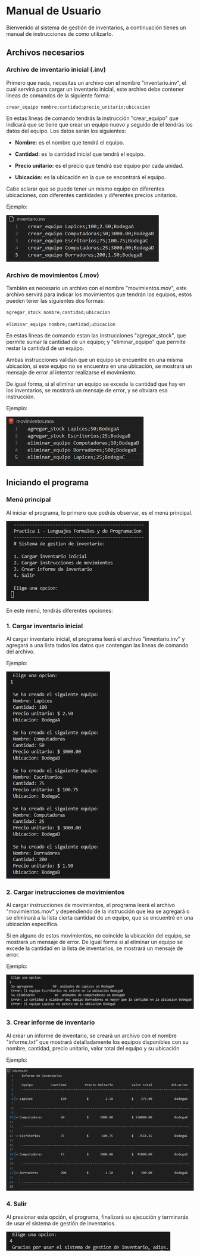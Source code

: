 # Manual de Usuario
Bienvenido al sistema de gestión de inventarios, a continuación tienes un manual de instrucciones de como utilizarlo.

## Archivos necesarios

### Archivo de inventario inicial (.inv)

Primero que nada, necesitas un archivo con el nombre "inventario.inv", el cual servirá para cargar un inventario inicial, este archivo debe contener lineas de comandos de la siguiente forma:

```
crear_equipo nombre;cantidad;precio_unitario;ubicacion
```
En estas lineas de comando tendrás la instrucción "crear_equipo" que indicará que se tiene que crear un equipo nuevo y seguido de el tendrás los datos del equipo. Los datos serán los siguientes:

+ **Nombre:** es el nombre que tendrá el equipo.

+ **Cantidad:** es la cantidad inicial que tendrá el equipo.

+ **Precio unitario:** es el precio que tendrá ese equipo por cada unidad.

+ **Ubicación:** es la ubicación en la que se encontrará el equipo.

Cabe aclarar que se puede tener un mismo equipo en diferentes ubicaciones, con diferentes cantidades y diferentes precios unitarios.

Ejemplo:

![Archivo inventario.inv](archivoinv.png)


### Archivo de movimientos (.mov)

También es necesario un archivo con el nombre "movimientos.mov", este archivo servirá para indicar los movimientos que tendrán los equipos, estos pueden tener las siguientes dos formas:

```
agregar_stock nombre;cantidad;ubicacion

eliminar_equipo nombre;cantidad;ubicacion
```
En estas lineas de comando estan las instrucciones "agregar_stock", que permite sumar la cantidad de un equipo; y "eliminar_equipo" que permite restar la cantidad de un equipo.

Ambas instrucciones validan que un equipo se encuentre en una misma ubicación, si este equipo no se encuentra en una ubicación, se mostrará un mensaje de error al intentar realizarse el movimiento.

De igual forma, si al eliminar un equipo se excede la cantidad que hay en los inventarios, se mostrará un mensaje de error, y se obviara esa instrucción.

Ejemplo:

![Archivo movimientos.mov](archivomov.png)

## Iniciando el programa

### Menú principal


Al iniciar el programa, lo primero que podrás observar, es el menú principal.

![Menú principal](menuprincipal.png)

En este menú, tendrás diferentes opciones:



### 1. Cargar inventario inicial

Al cargar inventario inicial, el programa leerá el archivo "inventario.inv" y agregará a una lista todos los datos que contengan las lineas de comando del archivo.

Ejemplo:

![Cargar inventario inicial](cargarinventarioinicial.png)

### 2. Cargar instrucciones de movimientos

Al cargar instrucciones de movimientos, el programa leerá el archivo "movimientos.mov" y dependiendo de la instrucción que lea se agregará o se eliminará a la lista cierta cantidad de un equipo, que se encuentré en una ubicación específica. 

Si en alguno de estos movimientos, no coincide la ubicación del equipo, se mostrará un mensaje de error. De igual forma si al eliminar un equipo se excede la cantidad en la lista de inventarios, se mostrará un mensaje de error.

Ejemplo:

![Cargar instrucciones de movimientos](cargarinstruccionesdemovimientos.png)

### 3. Crear informe de inventario

Al crear un informe de inventario, se creará un archivo con el nombre "informe.txt" que mostrará detalladamente los equipos disponibles con su nombre, cantidad, precio unitario, valor total del equipo y su ubicación

Ejemplo:

![Crear informe de inventario](crearinformedeinventario.png)

### 4. Salir

Al presionar esta opción, el programa, finalizará su ejecución y terminarás de usar el sistema de gestión de inventarios.

![Salir](salir.png)